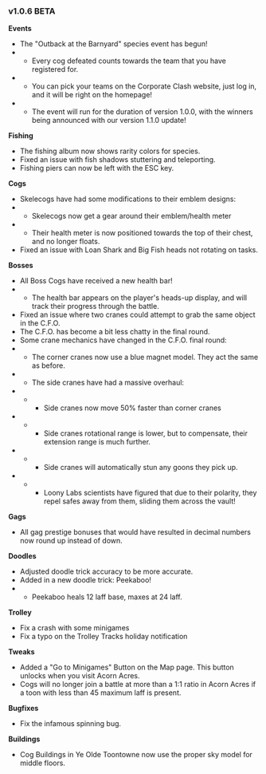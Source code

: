 ### v1.0.6 BETA
**Events**
- The "Outback at the Barnyard" species event has begun!
- - Every cog defeated counts towards the team that you have registered for.
- - You can pick your teams on the Corporate Clash website, just log in, and it will be right on the homepage!
- - The event will run for the duration of version 1.0.0, with the winners being announced with our version 1.1.0 update!

**Fishing**
- The fishing album now shows rarity colors for species.
- Fixed an issue with fish shadows stuttering and teleporting.
- Fishing piers can now be left with the ESC key.

**Cogs**
- Skelecogs have had some modifications to their emblem designs:
- - Skelecogs now get a gear around their emblem/health meter
- - Their health meter is now positioned towards the top of their chest, and no longer floats.
- Fixed an issue with Loan Shark and Big Fish heads not rotating on tasks.

**Bosses**
- All Boss Cogs have received a new health bar!
- - The health bar appears on the player's heads-up display, and will track their progress through the battle.
- Fixed an issue where two cranes could attempt to grab the same object in the C.F.O.
- The C.F.O. has become a bit less chatty in the final round.
- Some crane mechanics have changed in the C.F.O. final round:
- - The corner cranes now use a blue magnet model. They act the same as before.
- - The side cranes have had a massive overhaul:
- - - Side cranes now move 50% faster than corner cranes
- - - Side cranes rotational range is lower, but to compensate, their extension range is much further.
- - - Side cranes will automatically stun any goons they pick up.
- - - Loony Labs scientists have figured that due to their polarity, they repel safes away from them, sliding them across the vault!

**Gags**
- All gag prestige bonuses that would have resulted in decimal numbers now round up instead of down.

**Doodles**
- Adjusted doodle trick accuracy to be more accurate.
- Added in a new doodle trick: Peekaboo!
- - Peekaboo heals 12 laff base, maxes at 24 laff.

**Trolley**
- Fix a crash with some minigames
- Fix a typo on the Trolley Tracks holiday notification

**Tweaks**
- Added a "Go to Minigames" Button on the Map page. This button unlocks when you visit Acorn Acres.
- Cogs will no longer join a battle at more than a 1:1 ratio in Acorn Acres if a toon with less than 45 maximum laff is present.

**Bugfixes**
- Fix the infamous spinning bug.

**Buildings**
- Cog Buildings in Ye Olde Toontowne now use the proper sky model for middle floors.
